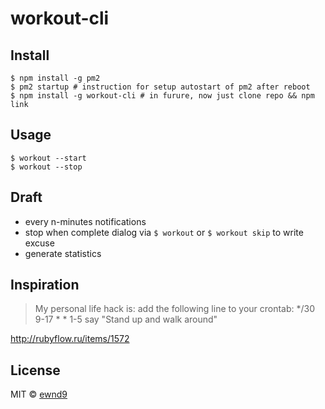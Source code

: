# workout-cli

## Install

```
$ npm install -g pm2
$ pm2 startup # instruction for setup autostart of pm2 after reboot
$ npm install -g workout-cli # in furure, now just clone repo && npm link
```

## Usage

```
$ workout --start
$ workout --stop
```

## Draft

- every n-minutes notifications
- stop when complete dialog via `$ workout` or `$ workout skip` to write excuse
- generate statistics

## Inspiration

> My personal life hack is: add the following line to your crontab: */30 9-17 * * 1-5 say "Stand up and walk around"

http://rubyflow.ru/items/1572

## License

MIT © [ewnd9](http://ewnd9.com)
